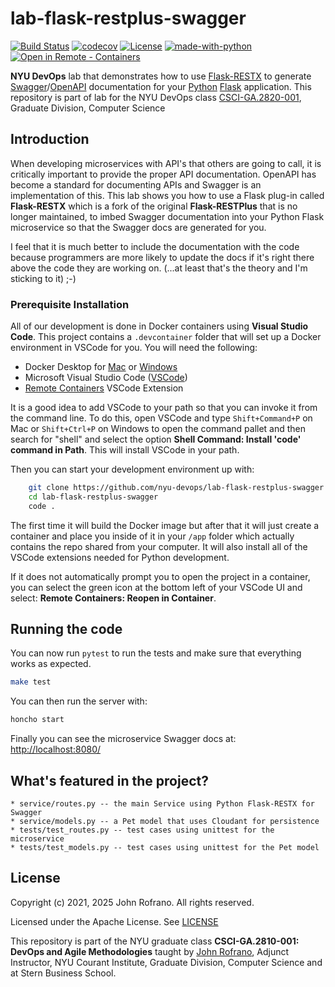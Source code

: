 # lab-flask-restplus-swagger

[![Build Status](https://github.com/nyu-devops/lab-flask-restplus-swagger/actions/workflows/build.yml/badge.svg)](https://github.com/nyu-devops/lab-flask-restplus-swagger/actions)
[![codecov](https://codecov.io/gh/nyu-devops/lab-flask-restplus-swagger/branch/master/graph/badge.svg?token=y6OUlCB4bC)](https://codecov.io/gh/nyu-devops/lab-flask-restplus-swagger)
[![License](https://img.shields.io/badge/License-Apache%202.0-blue.svg)](https://opensource.org/licenses/Apache-2.0)
[![made-with-python](https://img.shields.io/badge/Made%20with-Python-red.svg)](https://www.python.org/)
[![Open in Remote - Containers](https://img.shields.io/static/v1?label=Remote%20-%20Containers&message=Open&color=blue&logo=visualstudiocode)](https://vscode.dev/redirect?url=vscode://ms-vscode-remote.remote-containers/cloneInVolume?url=https://github.com/nyu-devops/lab-flask-restplus-swagger)

**NYU DevOps** lab that demonstrates how to use [Flask-RESTX](https://flask-restx.readthedocs.io/en/latest/) to generate [Swagger](http://swagger.io)/[OpenAPI](https://www.openapis.org) documentation for your [Python](https://www.python.org) [Flask](http://flask.pocoo.org) application. This repository is part of lab for the NYU DevOps class [CSCI-GA.2820-001](https://cs.nyu.edu/courses/spring21/CSCI-GA.2820-001/), Graduate Division, Computer Science

## Introduction

When developing microservices with API's that others are going to call, it is critically important to provide the proper API documentation. OpenAPI has become a standard for documenting APIs and Swagger is an implementation of this. This lab shows you how to use a Flask plug-in called **Flask-RESTX** which is a fork of the original **Flask-RESTPlus** that is no longer maintained, to imbed Swagger documentation into your Python Flask microservice so that the Swagger docs are generated for you.

I feel that it is much better to include the documentation with the code because programmers are more likely to update the docs if it's right there above the code they are working on. (...at least that's the theory and I'm sticking to it) ;-)

### Prerequisite Installation

All of our development is done in Docker containers using **Visual Studio Code**. This project contains a `.devcontainer` folder that will set up a Docker environment in VSCode for you. You will need the following:

- Docker Desktop for [Mac](https://docs.docker.com/docker-for-mac/install/) or [Windows](https://docs.docker.com/docker-for-windows/install/)
- Microsoft Visual Studio Code ([VSCode](https://code.visualstudio.com/download))
- [Remote Containers](https://marketplace.visualstudio.com/items?itemName=ms-vscode-remote.remote-containers) VSCode Extension

It is a good idea to add VSCode to your path so that you can invoke it from the command line. To do this, open VSCode and type `Shift+Command+P` on Mac or `Shift+Ctrl+P` on Windows to open the command pallet and then search for "shell" and select the option **Shell Command: Install 'code' command in Path**. This will install VSCode in your path.

Then you can start your development environment up with:

```bash
    git clone https://github.com/nyu-devops/lab-flask-restplus-swagger.git
    cd lab-flask-restplus-swagger
    code .
```

The first time it will build the Docker image but after that it will just create a container and place you inside of it in your `/app` folder which actually contains the repo shared from your computer. It will also install all of the VSCode extensions needed for Python development.

If it does not automatically prompt you to open the project in a container, you can select the green icon at the bottom left of your VSCode UI and select: **Remote Containers: Reopen in Container**.

## Running the code

You can now run `pytest` to run the tests and make sure that everything works as expected.

```bash
make test
```

You can then run the server with:

```bash
honcho start
```

Finally you can see the microservice Swagger docs at: [http://localhost:8080/](http://localhost:8080/)

## What's featured in the project?

    * service/routes.py -- the main Service using Python Flask-RESTX for Swagger
    * service/models.py -- a Pet model that uses Cloudant for persistence
    * tests/test_routes.py -- test cases using unittest for the microservice
    * tests/test_models.py -- test cases using unittest for the Pet model

## License

Copyright (c) 2021, 2025 John Rofrano. All rights reserved.

Licensed under the Apache License. See [LICENSE](LICENSE)

This repository is part of the NYU graduate class **CSCI-GA.2810-001: DevOps and Agile Methodologies** taught by [John Rofrano](http://www.johnrofrano.com/), Adjunct Instructor, NYU Courant Institute, Graduate Division, Computer Science and at Stern Business School.
